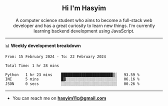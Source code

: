 <h2 align="center">Hi I'm Hasyim</h2>

<p align="center">A computer science student who aims to become a full-stack web developer and has a great curiosity to learn new things. I’m currently learning backend development using JavaScript.</p>

---

📊 **Weekly development breakdown**

<!--START_SECTION:waka-->

```txt
From: 15 February 2024 - To: 22 February 2024

Total Time: 1 hr 28 mins

Python   1 hr 23 mins    ███████████████████████▒░   93.59 %
INI      5 mins          █▓░░░░░░░░░░░░░░░░░░░░░░░   06.16 %
JSON     0 secs          ░░░░░░░░░░░░░░░░░░░░░░░░░   00.26 %
```

<!--END_SECTION:waka-->

---

- You can reach me on **hasyim11c@gmail.com**
